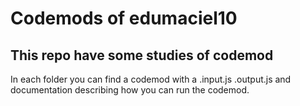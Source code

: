 # Codemods of edumaciel10

## This repo have some studies of codemod

In each folder you can find a codemod with a .input.js .output.js and documentation describing how you can run the codemod.
